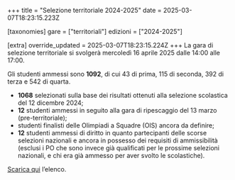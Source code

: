 +++
title = "Selezione territoriale 2024-2025"
date = 2025-03-07T18:23:15.223Z

[taxonomies]
gare = ["territoriali"]
edizioni = ["2024-2025"]

[extra]
override_updated = 2025-03-07T18:23:15.224Z
+++
La gara di selezione territoriale si svolgerà mercoledì 16 aprile 2025 dalle
14:00 alle 17:00.
<!-- more -->

Gli studenti ammessi sono **1092**, di cui 43 di prima, 115 di seconda,
392 di terza e 542 di quarta.

* **1068** selezionati sulla base dei risultati ottenuti alla selezione
  scolastica del 12 dicembre 2024;
* **12** studenti ammessi in seguito alla gara di ripescaggio del 13 marzo
  (pre-territoriale);
* studenti finalisti delle Olimpiadi a Squadre (OIS) ancora da definire;
* **12** studenti ammessi di diritto in quanto partecipanti delle scorse
  selezioni nazionali e ancora in possesso dei requisiti di ammissibilità (esclusi i PO che sono invece già  qualificati per le prossime selezioni nazionali, e chi era già ammesso per aver svolto le scolastiche).

[Scarica qui](/results/Finale_Selezione_Territoriale_2025.xlsx) l’elenco.

